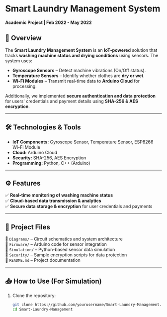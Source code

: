 # Smart Laundry Management System  
**Academic Project | Feb 2022 - May 2022**  

## 🚀 Overview  
The **Smart Laundry Management System** is an **IoT-powered** solution that tracks **washing machine status and drying conditions** using sensors. The system uses:  
- **Gyroscope Sensors** – Detect machine vibrations (On/Off status).  
- **Temperature Sensors** – Identify whether clothes are **dry or wet**.  
- **Wi-Fi Modules** – Transmit real-time data to **Arduino Cloud** for processing.  

Additionally, we implemented **secure authentication and data protection** for users' credentials and payment details using **SHA-256 & AES encryption**.  

---

## 🛠️ Technologies & Tools  
- **IoT Components:** Gyroscope Sensor, Temperature Sensor, ESP8266 Wi-Fi Module  
- **Cloud:** Arduino Cloud  
- **Security:** SHA-256, AES Encryption  
- **Programming:** Python, C++ (Arduino)  

---

## ⚙️ Features  
✅ **Real-time monitoring of washing machine status**  
✅ **Cloud-based data transmission & analytics**  
✅ **Secure data storage & encryption** for user credentials and payments  

---

## 📜 Project Files  
📁 `Diagrams/` – Circuit schematics and system architecture  
📁 `Firmware/` – Arduino code for sensor integration  
📁 `Simulation/` – Python-based sensor data simulation  
📁 `Security/` – Sample encryption scripts for data protection  
📄 `README.md` – Project documentation  

---

## 📥 How to Use (For Simulation)  
1. Clone the repository:  
   ```sh
   git clone https://github.com/yourusername/Smart-Laundry-Management.git  
   cd Smart-Laundry-Management  
